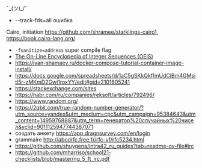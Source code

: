 ¯\_(ツ)_/¯

* --track-fds=all ошибка
  
Cairo, initiation https://github.com/shramee/starklings-cairo1, https://book.cairo-lang.org/    

* `-fsanitize=address` super compile flag
* [The On-Line Encyclopedia of Integer Sequences (OEIS)](https://oeis.org/)
* https://ivan-shamaev.ru/docker-compose-tutorial-container-image-install/  
* https://docs.google.com/spreadsheets/d/1aC5gSKkQkffmUdCiBm4GMsitl5r-zMKmD2Gwi1roxYY/edit#gid=2101605241
* https://stackexchange.com/sites
* https://habr.com/ru/companies/reksoft/articles/792496/ 
* https://www.random.org/
* https://2qbit.com/true-random-number-generator/?utm_source=yandex&utm_medium=cpc&utm_campaign=95384643&utm_content=14959768887&utm_term=генератор%20случайных%20чисел&yclid=9011125947744387071
* создать анкету https://app.dragnsurvey.com/en/login
* grammaire http://abcdrfc.free.fr/rfc-vf/rfc5234.html 
* https://github.com/shuygena/intra42_ru_guides?tab=readme-ov-file#irc
* https://github.com/mharriso/school21-checklists/blob/master/ng_5_ft_irc.pdf 
